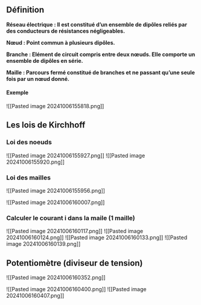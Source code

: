 ## Définition
**Réseau électrique : Il est constitué d’un ensemble de dipôles reliés par des conducteurs de résistances négligeables.**

**Nœud : Point commun à plusieurs dipôles.**

**Branche : Elément de circuit compris entre deux nœuds. Elle comporte un ensemble de dipôles en série.**

**Maille : Parcours fermé constitué de branches et ne passant qu’une seule fois par un nœud donné.**

#### Exemple 
![[Pasted image 20241006155818.png]]

## Les lois de Kirchhoff

### Loi des noeuds
![[Pasted image 20241006155927.png]]
![[Pasted image 20241006155920.png]]

### Loi des mailles
![[Pasted image 20241006155956.png]]

![[Pasted image 20241006160007.png]]

### Calculer le courant i dans la maile (1 maille)
![[Pasted image 20241006160117.png]]
![[Pasted image 20241006160124.png]]
![[Pasted image 20241006160133.png]]
![[Pasted image 20241006160139.png]]

## Potentiomètre (diviseur de tension)

![[Pasted image 20241006160352.png]]

![[Pasted image 20241006160400.png]]
![[Pasted image 20241006160407.png]]